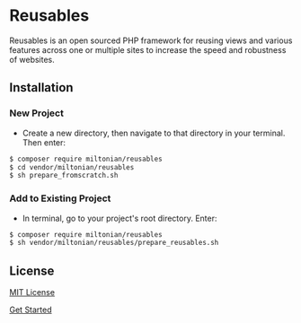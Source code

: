 # Reusables

Reusables is an open sourced PHP framework for reusing views and various features across one or multiple sites to increase the speed and robustness of websites. 

## Installation
### New Project
- Create a new directory, then navigate to that directory in your terminal. Then enter:
```sh
$ composer require miltonian/reusables
$ cd vendor/miltonian/reusables
$ sh prepare_fromscratch.sh 
```
### Add to Existing Project
- In terminal, go to your project's root directory. Enter:
```sh
$ composer require miltonian/reusables
$ sh vendor/miltonian/reusables/prepare_reusables.sh 
```

## License
[MIT License](https://github.com/miltonian/reusables/blob/master/License)


[Get Started](http://reusables.online/get_started)


